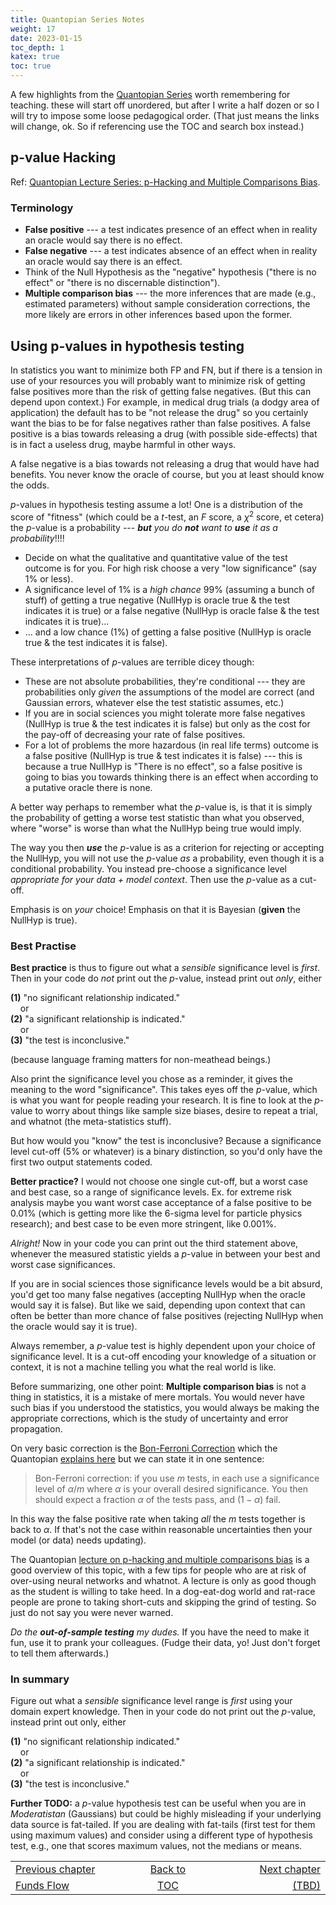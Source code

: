 ```yaml
---
title: Quantopian Series Notes
weight: 17
date: 2023-01-15
toc_depth: 1
katex: true
toc: true
---
```


A few highlights from the 
[Quantopian Series](https://gist.github.com/ih2502mk/50d8f7feb614c8676383431b056f4291) 
worth remembering for teaching. these will start off unordered, but after I 
write a half dozen or so I will try to impose some loose pedagogical order. 
(That just means the links will change, ok. So if referencing use the TOC and 
search box instead.)


## p-value Hacking

Ref: [Quantopian Lecture Series: p-Hacking and Multiple Comparisons Bias](https://www.youtube.com/watch?v=YiDfbYtgUPc).

### Terminology

* **False positive** --- a test indicates presence of an effect when in 
reality an oracle would say there is no effect.
* **False negative** --- a test indicates absence of an effect when in 
reality an oracle would say there is an effect.
* Think of the Null Hypothesis as the "negative" hypothesis ("there is no 
effect" or "there is no discernable distinction").
* **Multiple comparison bias** --- the more inferences that are made 
(e.g., estimated parameters) without sample consideration corrections, 
the more likely are errors in other inferences based upon the former. 

## Using p-values in hypothesis testing

In statistics you want to minimize both FP and FN, but if there is a tension 
in use of your resources you will probably want to minimize risk of getting 
false positives more than the risk of getting false negatives. (But this can 
depend upon context.) For example, in medical drug trials (a dodgy area of 
application) the default has to be "not release the drug" so you certainly 
want the bias to be for false negatives rather than false positives. A false 
positive is a bias towards releasing a drug (with possible side-effects) that 
is in fact a useless drug, maybe harmful in other ways.

A false negative is a bias towards not releasing a drug that would have had 
benefits. You never know the oracle of course, but you at least should know 
the odds.

$p$-values in hypothesis testing assume a lot! One is a distribution of the 
score of "fitness" (which could be a $t$-test, an $F$ score, a $\chi^2$ score, 
et cetera) the $p$-value is a probability --- _**but** you do **not** want to 
**use** it as a probability_!!!!

* Decide on what the qualitative and quantitative value of the test outcome is 
for you. For high risk choose a very "low significance" (say 1% or less).
* A significance level of 1% is a *high chance* 99% (assuming a bunch of 
stuff) of getting a true negative (NullHyp is oracle true & the test indicates 
it is true) or a false negative (NullHyp is oracle false & the test indicates 
it is true)...
* ... and a low chance (1%) of getting a false positive (NullHyp is oracle 
true & the test indicates it is false).

These interpretations of $p$-values are terrible dicey though:

* These are not absolute probabilities, they're conditional --- they are 
probabilities only *given* the assumptions of the model are correct (and 
Gaussian errors, whatever else the test statistic assumes, etc.)
* If you are in social sciences you might tolerate more false negatives 
(NullHyp is true & the test indicates it is false) but only as the cost for 
the pay-off of decreasing your rate of false positives.
* For a lot of problems the more hazardous (in real life terms) outcome is a 
false positive (NullHyp is true & test indicates it is false) --- this is 
because a true NullHyp is "There is no effect", so a false positive is going 
to bias you towards thinking there is an effect when according to a putative 
oracle there is none.

A better way perhaps to remember what the $p$-value is, is that it is simply 
the probability of getting a worse test statistic than what you observed, 
where "worse" is worse than what the NullHyp being true would imply.

The way you then _**use**_ the $p$-value is as a criterion for rejecting or 
accepting the NullHyp, you will not use the $p$-value *as* a probability, even 
though it is a conditional probability. You instead pre-choose a significance 
level *appropriate for your data + model context*. Then use the $p$-value as a 
cut-off. 

Emphasis is on *your* choice! Emphasis on that it is Bayesian 
(**given** the NullHyp is true).

### Best Practise 

**Best practice** is thus to figure out what a *sensible* significance level 
is *first*. Then in your code do *not* print out the $p$-value, instead print out 
*only*, either

**(1)** "no significant relationship indicated."   
&nbsp;&nbsp;&nbsp;&nbsp;or   
**(2)** "a significant relationship is indicated."   
&nbsp;&nbsp;&nbsp;&nbsp;or   
**(3)** "the test is inconclusive."   

(because language framing matters for non-meathead beings.) 

Also print the significance level you chose as a reminder, it gives the 
meaning to the word "significance". This takes eyes off the $p$-value, which 
is what you want for people reading your research. It is fine to look at the 
$p$-value to worry about things like sample size biases, desire to repeat a 
trial, and whatnot (the meta-statistics stuff).

But how would you "know" the test is inconclusive? Because a significance level 
cut-off (5% or whatever) is a binary distinction, so you'd only have the first 
two output statements coded.

**Better practice?** I would not choose one single cut-off, but a worst case 
and best case, so a range of significance levels. Ex. for extreme risk 
analysis maybe you want worst case acceptance of a false positive to be 0.01% 
(which is getting more like the 6-sigma level for particle physics research); 
and best case to be even more stringent, like 0.001%. 

*Alright!* Now in your code you can print out the third statement above, 
whenever the measured statistic yields a $p$-value in between your best and 
worst case significances.

If you are in social sciences those significance levels would be a bit absurd, 
you'd get too many false negatives (accepting NullHyp when the oracle would 
say it is false). But like we said, depending upon context that can often be 
better than more chance of false positives (rejecting NullHyp when the oracle 
would say it is true).

Always remember, a $p$-value test is highly dependent upon your choice of 
significance level.  It is a cut-off encoding your knowledge of a situation or 
context, it is not a machine telling you what the real world is like.

Before summarizing, one other point: **Multiple comparison bias** is not a 
thing in statistics, it is a mistake of mere mortals. You would never have 
such bias if you understood the statistics, you would always be making the 
appropriate corrections, which is the study of uncertainty and error 
propagation.

On very basic correction is the 
[Bon-Ferroni Correction](https://en.wikipedia.org/wiki/Bonferroni_correction) 
which the Quantopian [explains here](https://youtu.be/YiDfbYtgUPc?t=1694) 
but we can state it in one sentence: 

> Bon-Ferroni correction: if you use $m$ tests, in each use a significance 
level of $\alpha/m$ where $\alpha$ is your overall desired significance. You 
then should expect a fraction $\alpha$ of the tests pass, and $(1-\alpha)$ 
fail.

In this way the false positive rate when taking *all* the $m$ tests 
together is back to $\alpha$. If that's not the case within reasonable 
uncertainties then your model (or data) needs updating).

The Quantopian [lecture on p-hacking and multiple comparisons bias](https://www.youtube.com/watch?v=YiDfbYtgUPc0) 
is a good overview of this topic, with a few tips for people who are at risk of 
over-using neural networks and whatnot. A lecture is only as good though as the 
student is willing to take heed. In a dog-eat-dog world and rat-race people 
are prone to taking short-cuts and skipping the grind of testing. So just do 
not say you were never warned.

*Do the **out-of-sample testing** my dudes.* If you have the need to make it fun, 
use it to prank your colleagues. (Fudge their data, yo! Just don't forget to tell 
them afterwards.)

### In summary

Figure out what a *sensible* significance level range is *first* using your 
domain expert knowledge. Then in your code do not print out the $p$-value, 
instead print out only, either

**(1)** "no significant relationship indicated."  
&nbsp;&nbsp;&nbsp;&nbsp;or   
**(2)** "a significant relationship is indicated."   
&nbsp;&nbsp;&nbsp;&nbsp;or   
**(3)** "the test is inconclusive."

**Further TODO:** a $p$-value hypothesis test can be useful when you are in 
*Moderatistan* (Gaussians) but could be highly misleading if your underlying data 
source is fat-tailed. If you are dealing with fat-tails (first test for them 
using maximum values) and consider using a different type of hypothesis test, 
e.g., one that scores maximum values, not the medians or means.


<table style="border-collapse: collapse; border=0;">
    <colgroup>
       <col span="1" style="width: 25%;">
       <col span="1" style="width: 10%;">
       <col span="1" style="width: 25%;">
    </colgroup>
<tr style="border: 1px solid color:#0f0f0f;">
<td style="border: 1px solid color:#0f0f0f;">
<a href="../099_2_funds_flows">Previous chapter</a></td>
<td style="border: 1px solid color:#0f0f0f; text-align:center;">
<a href="./">Back to</a></td>
<td style="border: 1px solid color:#0f0f0f; text-align:right;">
<a href="./">Next chapter</a></td>
</tr>
<tr style="border: 1px solid color:#0f0f0f;">
<td style="border: 1px solid color:#0f0f0f;">
<a href="../099_2_funds_flows">Funds Flow</a></td>
<td style="border: 1px solid color:#0f0f0f; text-align:center;">
<a href="./">TOC</a></td>
<td style="border: 1px solid color:#0f0f0f; text-align:right;">
<a href="./">(TBD)</a></td>
</tr>
</table>


